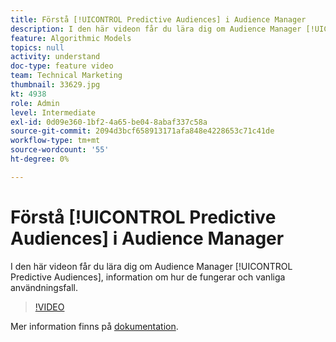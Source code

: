 ```yaml
---
title: Förstå [!UICONTROL Predictive Audiences] i Audience Manager
description: I den här videon får du lära dig om Audience Manager [!UICONTROL Predictive Audiences], information om hur de fungerar och vanliga användningsfall.
feature: Algorithmic Models
topics: null
activity: understand
doc-type: feature video
team: Technical Marketing
thumbnail: 33629.jpg
kt: 4938
role: Admin
level: Intermediate
exl-id: 0d09e360-1bf2-4a65-be04-8abaf337c58a
source-git-commit: 2094d3bcf658913171afa848e4228653c71c41de
workflow-type: tm+mt
source-wordcount: '55'
ht-degree: 0%

---
```


# Förstå [!UICONTROL Predictive Audiences] i Audience Manager

I den här videon får du lära dig om Audience Manager [!UICONTROL Predictive Audiences], information om hur de fungerar och vanliga användningsfall.

>[!VIDEO](https://video.tv.adobe.com/v/33629/?quality=12)

Mer information finns på [dokumentation](https://experienceleague.adobe.com/docs/audience-manager/user-guide/features/algorithmic-models/predictive-audiences/predictive-audiences.html).
